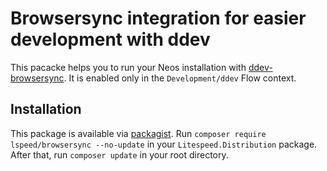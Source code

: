 # Browsersync integration for easier development with ddev

This pacacke helps you to run your Neos installation with [ddev-browsersync]. It is enabled only in the
`Development/ddev` Flow context.

## Installation

This package is available via [packagist]. Run `composer require lspeed/browsersync --no-update` in your
`Litespeed.Distribution` package. After that, run `composer update` in your root directory.

[packagist]: https://packagist.org/packages/lspeed/browsersync
[ddev-browsersync]: https://github.com/ddev/ddev-browsersync
